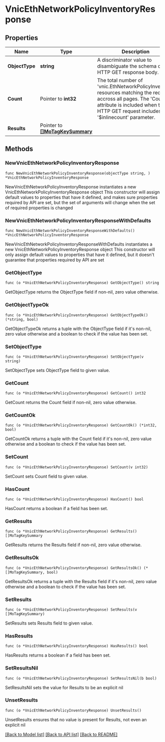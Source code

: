 # VnicEthNetworkPolicyInventoryResponse

## Properties

Name | Type | Description | Notes
------------ | ------------- | ------------- | -------------
**ObjectType** | **string** | A discriminator value to disambiguate the schema of a HTTP GET response body. | 
**Count** | Pointer to **int32** | The total number of &#39;vnic.EthNetworkPolicyInventory&#39; resources matching the request, accross all pages. The &#39;Count&#39; attribute is included when the HTTP GET request includes the &#39;$inlinecount&#39; parameter. | [optional] 
**Results** | Pointer to [**[]MoTagKeySummary**](MoTagKeySummary.md) |  | [optional] 

## Methods

### NewVnicEthNetworkPolicyInventoryResponse

`func NewVnicEthNetworkPolicyInventoryResponse(objectType string, ) *VnicEthNetworkPolicyInventoryResponse`

NewVnicEthNetworkPolicyInventoryResponse instantiates a new VnicEthNetworkPolicyInventoryResponse object
This constructor will assign default values to properties that have it defined,
and makes sure properties required by API are set, but the set of arguments
will change when the set of required properties is changed

### NewVnicEthNetworkPolicyInventoryResponseWithDefaults

`func NewVnicEthNetworkPolicyInventoryResponseWithDefaults() *VnicEthNetworkPolicyInventoryResponse`

NewVnicEthNetworkPolicyInventoryResponseWithDefaults instantiates a new VnicEthNetworkPolicyInventoryResponse object
This constructor will only assign default values to properties that have it defined,
but it doesn't guarantee that properties required by API are set

### GetObjectType

`func (o *VnicEthNetworkPolicyInventoryResponse) GetObjectType() string`

GetObjectType returns the ObjectType field if non-nil, zero value otherwise.

### GetObjectTypeOk

`func (o *VnicEthNetworkPolicyInventoryResponse) GetObjectTypeOk() (*string, bool)`

GetObjectTypeOk returns a tuple with the ObjectType field if it's non-nil, zero value otherwise
and a boolean to check if the value has been set.

### SetObjectType

`func (o *VnicEthNetworkPolicyInventoryResponse) SetObjectType(v string)`

SetObjectType sets ObjectType field to given value.


### GetCount

`func (o *VnicEthNetworkPolicyInventoryResponse) GetCount() int32`

GetCount returns the Count field if non-nil, zero value otherwise.

### GetCountOk

`func (o *VnicEthNetworkPolicyInventoryResponse) GetCountOk() (*int32, bool)`

GetCountOk returns a tuple with the Count field if it's non-nil, zero value otherwise
and a boolean to check if the value has been set.

### SetCount

`func (o *VnicEthNetworkPolicyInventoryResponse) SetCount(v int32)`

SetCount sets Count field to given value.

### HasCount

`func (o *VnicEthNetworkPolicyInventoryResponse) HasCount() bool`

HasCount returns a boolean if a field has been set.

### GetResults

`func (o *VnicEthNetworkPolicyInventoryResponse) GetResults() []MoTagKeySummary`

GetResults returns the Results field if non-nil, zero value otherwise.

### GetResultsOk

`func (o *VnicEthNetworkPolicyInventoryResponse) GetResultsOk() (*[]MoTagKeySummary, bool)`

GetResultsOk returns a tuple with the Results field if it's non-nil, zero value otherwise
and a boolean to check if the value has been set.

### SetResults

`func (o *VnicEthNetworkPolicyInventoryResponse) SetResults(v []MoTagKeySummary)`

SetResults sets Results field to given value.

### HasResults

`func (o *VnicEthNetworkPolicyInventoryResponse) HasResults() bool`

HasResults returns a boolean if a field has been set.

### SetResultsNil

`func (o *VnicEthNetworkPolicyInventoryResponse) SetResultsNil(b bool)`

 SetResultsNil sets the value for Results to be an explicit nil

### UnsetResults
`func (o *VnicEthNetworkPolicyInventoryResponse) UnsetResults()`

UnsetResults ensures that no value is present for Results, not even an explicit nil

[[Back to Model list]](../README.md#documentation-for-models) [[Back to API list]](../README.md#documentation-for-api-endpoints) [[Back to README]](../README.md)


